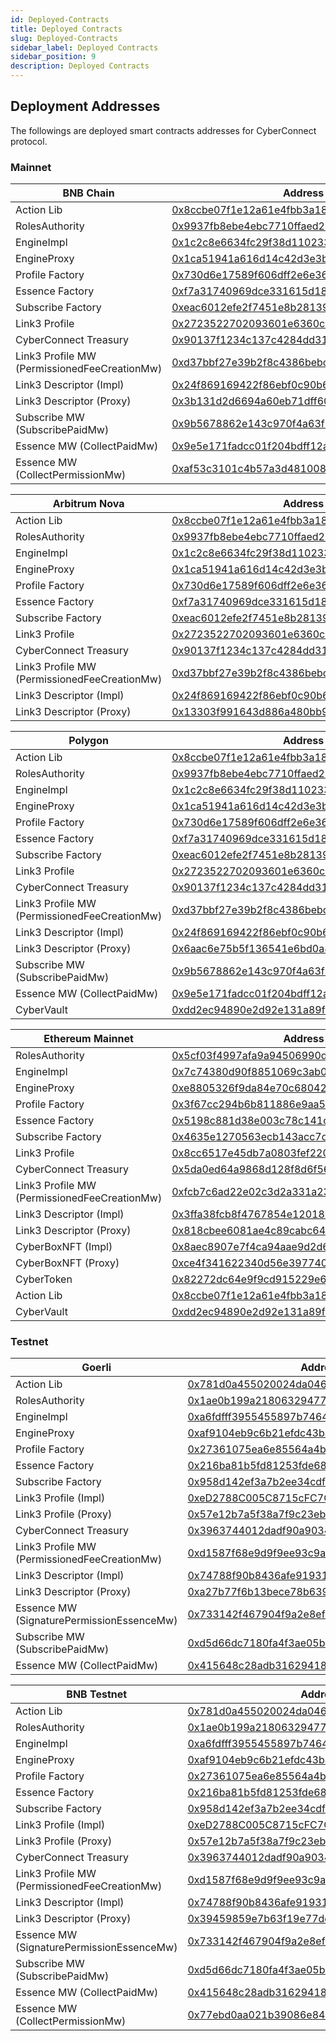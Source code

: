 ```yaml
---
id: Deployed-Contracts
title: Deployed Contracts
slug: Deployed-Contracts
sidebar_label: Deployed Contracts
sidebar_position: 9
description: Deployed Contracts
---
```



## Deployment Addresses

The followings are deployed smart contracts addresses for CyberConnect protocol.

### Mainnet

| BNB Chain                                    | Address                                    |
| -------------------------------------------- | ------------------------------------------ |
| Action Lib                                   | [0x8ccbe07f1e12a61e4fbb3a1895d35dce001ff73a](https://bscscan.com/address/0x8ccbe07f1e12a61e4fbb3a1895d35dce001ff73a) |
| RolesAuthority                               | [0x9937fb8ebe4ebc7710ffaed246584603f390be3e](https://bscscan.com/address/0x9937fb8ebe4ebc7710ffaed246584603f390be3e) |
| EngineImpl                                   | [0x1c2c8e6634fc29f38d110233b5370a1b7ebbb6e5](https://bscscan.com/address/0x1c2c8e6634fc29f38d110233b5370a1b7ebbb6e5) |
| EngineProxy                                  | [0x1ca51941a616d14c42d3e3b9e6e687d7f5054c3a](https://bscscan.com/address/0x1ca51941a616d14c42d3e3b9e6e687d7f5054c3a) |
| Profile Factory                              | [0x730d6e17589f606dff2e6e36c7abd8a8c2b40f91](https://bscscan.com/address/0x730d6e17589f606dff2e6e36c7abd8a8c2b40f91) |
| Essence Factory                              | [0xf7a31740969dce331615d189d355e5edf2b80b70](https://bscscan.com/address/0xf7a31740969dce331615d189d355e5edf2b80b70) |
| Subscribe Factory                            | [0xeac6012efe2f7451e8b28139e8d23bb3b540fecb](https://bscscan.com/address/0xeac6012efe2f7451e8b28139e8d23bb3b540fecb) |
| Link3 Profile                                | [0x2723522702093601e6360cae665518c4f63e9da6](https://bscscan.com/address/0x2723522702093601e6360cae665518c4f63e9da6) |
| CyberConnect Treasury                        | [0x90137f1234c137c4284dd317303f2717c871f70a](https://bscscan.com/address/0x90137f1234c137c4284dd317303f2717c871f70a) |
| Link3 Profile MW (PermissionedFeeCreationMw) | [0xd37bbf27e39b2f8c4386bebccda0850eeffd2a82](https://bscscan.com/address/0xd37bbf27e39b2f8c4386bebccda0850eeffd2a82) |
| Link3 Descriptor (Impl)                      | [0x24f869169422f86ebf0c90b6785f9f3534ff08e5](https://bscscan.com/address/0x24f869169422f86ebf0c90b6785f9f3534ff08e5) |
| Link3 Descriptor (Proxy)                     | [0x3b131d2d6694a60eb71dff607cc64e6296daa71e](https://bscscan.com/address/0x3b131d2d6694a60eb71dff607cc64e6296daa71e) |
| Subscribe MW (SubscribePaidMw)               | [0x9b5678862e143c970f4a63f57dd8a677f5942c40](https://bscscan.com/address/0x9b5678862e143c970f4a63f57dd8a677f5942c40) |
| Essence MW (CollectPaidMw)                   | [0x9e5e171fadcc01f204bdff12a87f1573e40b0cd2](https://bscscan.com/address/0x9e5e171fadcc01f204bdff12a87f1573e40b0cd2) |
| Essence MW (CollectPermissionMw)             | [0xaf53c3101c4b57a3d48100832ab8d1732b58c64c](https://bscscan.com/address/0xaf53c3101c4b57a3d48100832ab8d1732b58c64c) |

| Arbitrum Nova                                | Address                                    |
| -------------------------------------------- | ------------------------------------------ |
| Action Lib                                   | [0x8ccbe07f1e12a61e4fbb3a1895d35dce001ff73a](https://arbiscan.io/address/0x8ccbe07f1e12a61e4fbb3a1895d35dce001ff73a) |
| RolesAuthority                               | [0x9937fb8ebe4ebc7710ffaed246584603f390be3e](https://arbiscan.io/address/0x9937fb8ebe4ebc7710ffaed246584603f390be3e) |
| EngineImpl                                   | [0x1c2c8e6634fc29f38d110233b5370a1b7ebbb6e5](https://arbiscan.io/address/0x1c2c8e6634fc29f38d110233b5370a1b7ebbb6e5) |
| EngineProxy                                  | [0x1ca51941a616d14c42d3e3b9e6e687d7f5054c3a](https://arbiscan.io/address/0x1ca51941a616d14c42d3e3b9e6e687d7f5054c3a) |
| Profile Factory                              | [0x730d6e17589f606dff2e6e36c7abd8a8c2b40f91](https://arbiscan.io/address/0x730d6e17589f606dff2e6e36c7abd8a8c2b40f91) |
| Essence Factory                              | [0xf7a31740969dce331615d189d355e5edf2b80b70](https://arbiscan.io/address/0xf7a31740969dce331615d189d355e5edf2b80b70) |
| Subscribe Factory                            | [0xeac6012efe2f7451e8b28139e8d23bb3b540fecb](https://arbiscan.io/address/0xeac6012efe2f7451e8b28139e8d23bb3b540fecb) |
| Link3 Profile                                | [0x2723522702093601e6360cae665518c4f63e9da6](https://arbiscan.io/address/0x2723522702093601e6360cae665518c4f63e9da6) |
| CyberConnect Treasury                        | [0x90137f1234c137c4284dd317303f2717c871f70a](https://arbiscan.io/address/0x90137f1234c137c4284dd317303f2717c871f70a) |
| Link3 Profile MW (PermissionedFeeCreationMw) | [0xd37bbf27e39b2f8c4386bebccda0850eeffd2a82](https://arbiscan.io/address/0xd37bbf27e39b2f8c4386bebccda0850eeffd2a82) |
| Link3 Descriptor (Impl)                      | [0x24f869169422f86ebf0c90b6785f9f3534ff08e5](https://arbiscan.io/address/0x24f869169422f86ebf0c90b6785f9f3534ff08e5) |
| Link3 Descriptor (Proxy)                     | [0x13303f991643d886a480bb9c0b928abe131b98e8](https://arbiscan.io/address/0x13303f991643d886a480bb9c0b928abe131b98e8) |

| Polygon                                      | Address                                    |
| -------------------------------------------- | ------------------------------------------ |
| Action Lib                                   | [0x8ccbe07f1e12a61e4fbb3a1895d35dce001ff73a](https://polygonscan.com/address/0x8ccbe07f1e12a61e4fbb3a1895d35dce001ff73a) |
| RolesAuthority                               | [0x9937fb8ebe4ebc7710ffaed246584603f390be3e](https://polygonscan.com/address/0x9937fb8ebe4ebc7710ffaed246584603f390be3e) |
| EngineImpl                                   | [0x1c2c8e6634fc29f38d110233b5370a1b7ebbb6e5](https://polygonscan.com/address/0x1c2c8e6634fc29f38d110233b5370a1b7ebbb6e5) |
| EngineProxy                                  | [0x1ca51941a616d14c42d3e3b9e6e687d7f5054c3a](https://polygonscan.com/address/0x1ca51941a616d14c42d3e3b9e6e687d7f5054c3a) |
| Profile Factory                              | [0x730d6e17589f606dff2e6e36c7abd8a8c2b40f91](https://polygonscan.com/address/0x730d6e17589f606dff2e6e36c7abd8a8c2b40f91) |
| Essence Factory                              | [0xf7a31740969dce331615d189d355e5edf2b80b70](https://polygonscan.com/address/0xf7a31740969dce331615d189d355e5edf2b80b70) |
| Subscribe Factory                            | [0xeac6012efe2f7451e8b28139e8d23bb3b540fecb](https://polygonscan.com/address/0xeac6012efe2f7451e8b28139e8d23bb3b540fecb) |
| Link3 Profile                                | [0x2723522702093601e6360cae665518c4f63e9da6](https://polygonscan.com/address/0x2723522702093601e6360cae665518c4f63e9da6) |
| CyberConnect Treasury                        | [0x90137f1234c137c4284dd317303f2717c871f70a](https://polygonscan.com/address/0x90137f1234c137c4284dd317303f2717c871f70a) |
| Link3 Profile MW (PermissionedFeeCreationMw) | [0xd37bbf27e39b2f8c4386bebccda0850eeffd2a82](https://polygonscan.com/address/0xd37bbf27e39b2f8c4386bebccda0850eeffd2a82) |
| Link3 Descriptor (Impl)                      | [0x24f869169422f86ebf0c90b6785f9f3534ff08e5](https://polygonscan.com/address/0x24f869169422f86ebf0c90b6785f9f3534ff08e5) |
| Link3 Descriptor (Proxy)                     | [0x6aac6e75b5f136541e6bd0a86b2d596fc10465fc](https://polygonscan.com/address/0x6aac6e75b5f136541e6bd0a86b2d596fc10465fc) |
| Subscribe MW (SubscribePaidMw)               | [0x9b5678862e143c970f4a63f57dd8a677f5942c40](https://polygonscan.com/address/0x9b5678862e143c970f4a63f57dd8a677f5942c40) |
| Essence MW (CollectPaidMw)                   | [0x9e5e171fadcc01f204bdff12a87f1573e40b0cd2](https://polygonscan.com/address/0x9e5e171fadcc01f204bdff12a87f1573e40b0cd2) |
| CyberVault                                   | [0xdd2ec94890e2d92e131a89f73bfe124137e0c10e](https://polygonscan.com/address/0xdd2ec94890e2d92e131a89f73bfe124137e0c10e) |

| Ethereum Mainnet                             | Address                                    |
| -------------------------------------------- | ------------------------------------------ |
| RolesAuthority                               | [0x5cf03f4997afa9a94506990d24c12d6abad61e6f](https://etherscan.io/address/0x5cf03f4997afa9a94506990d24c12d6abad61e6f) |
| EngineImpl                                   | [0x7c74380d90f8851069c3ab06146c85d5a5f2c8aa](https://etherscan.io/address/0x7c74380d90f8851069c3ab06146c85d5a5f2c8aa) |
| EngineProxy                                  | [0xe8805326f9da84e70c680429ed46b924b3f158f2](https://etherscan.io/address/0xe8805326f9da84e70c680429ed46b924b3f158f2) |
| Profile Factory                              | [0x3f67cc294b6b811886e9aa52b2cc61c7e5962b58](https://etherscan.io/address/0x3f67cc294b6b811886e9aa52b2cc61c7e5962b58) |
| Essence Factory                              | [0x5198c881d38e003c78c141c9260df1bcc8d6296c](https://etherscan.io/address/0x5198c881d38e003c78c141c9260df1bcc8d6296c) |
| Subscribe Factory                            | [0x4635e1270563ecb143acc7db15e1041829e64c23](https://etherscan.io/address/0x4635e1270563ecb143acc7db15e1041829e64c23) |
| Link3 Profile                                | [0x8cc6517e45db7a0803fef220d9b577326a12033f](https://etherscan.io/address/0x8cc6517e45db7a0803fef220d9b577326a12033f) |
| CyberConnect Treasury                        | [0x5da0ed64a9868d128f8d6f56dc78b727f85ff2d0](https://etherscan.io/address/0x5da0ed64a9868d128f8d6f56dc78b727f85ff2d0) |
| Link3 Profile MW (PermissionedFeeCreationMw) | [0xfcb7c6ad22e02c3d2a331a23c4748f278693c945](https://etherscan.io/address/0xfcb7c6ad22e02c3d2a331a23c4748f278693c945) |
| Link3 Descriptor (Impl)                      | [0x3ffa38fcb8f4767854e120180e1ec814bba667e9](https://etherscan.io/address/0x3ffa38fcb8f4767854e120180e1ec814bba667e9) |
| Link3 Descriptor (Proxy)                     | [0x818cbee6081ae4c89cabc642ac2542b2585f68bb](https://etherscan.io/address/0x818cbee6081ae4c89cabc642ac2542b2585f68bb) |
| CyberBoxNFT (Impl)                           | [0x8aec8907e7f4ca94aae9d2d6f09bb085d0c50d3e](https://etherscan.io/address/0x8aec8907e7f4ca94aae9d2d6f09bb085d0c50d3e) |
| CyberBoxNFT (Proxy)                          | [0xce4f341622340d56e397740d325fd357e62b91cb](https://etherscan.io/address/0xce4f341622340d56e397740d325fd357e62b91cb) |
| CyberToken                                   | [0x82272dc64e9f9cd915229e61ffbf79f15e973dea](https://etherscan.io/address/0x82272dc64e9f9cd915229e61ffbf79f15e973dea) |
| Action Lib                                   | [0x8ccbe07f1e12a61e4fbb3a1895d35dce001ff73a](https://etherscan.io/address/0x8ccbe07f1e12a61e4fbb3a1895d35dce001ff73a) |
| CyberVault                                   | [0xdd2ec94890e2d92e131a89f73bfe124137e0c10e](https://etherscan.io/address/0xdd2ec94890e2d92e131a89f73bfe124137e0c10e) |

### Testnet

| Goerli                                       | Address                                    |
| -------------------------------------------- | ------------------------------------------ |
| Action Lib                                   | [0x781d0a455020024da046f823d9ea076b76a873f3](https://goerli.etherscan.io/address/0x781d0a455020024da046f823d9ea076b76a873f3) |
| RolesAuthority                               | [0x1ae0b199a2180632947721d9c5ebc9daf0ec10e5](https://goerli.etherscan.io/address/0x1ae0b199a2180632947721d9c5ebc9daf0ec10e5) |
| EngineImpl                                   | [0xa6fdfff3955455897b746432f945eab3b5fb5c1f](https://goerli.etherscan.io/address/0xa6fdfff3955455897b746432f945eab3b5fb5c1f) |
| EngineProxy                                  | [0xaf9104eb9c6b21efdc43baaaee70662d6cce8798](https://goerli.etherscan.io/address/0xaf9104eb9c6b21efdc43baaaee70662d6cce8798) |
| Profile Factory                              | [0x27361075ea6e85564a4b00f5828235fc4c8c2e32](https://goerli.etherscan.io/address/0x27361075ea6e85564a4b00f5828235fc4c8c2e32) |
| Essence Factory                              | [0x216ba81b5fd81253fde6888039c6001d6f891efb](https://goerli.etherscan.io/address/0x216ba81b5fd81253fde6888039c6001d6f891efb) |
| Subscribe Factory                            | [0x958d142ef3a7b2ee34cdf1f81c135fb91a454a5c](https://goerli.etherscan.io/address/0x958d142ef3a7b2ee34cdf1f81c135fb91a454a5c) |
| Link3 Profile (Impl)                         | [0xeD2788C005C8715cFC7C2A29fF81B40b479Cc6fb](https://goerli.etherscan.io/address/0xeD2788C005C8715cFC7C2A29fF81B40b479Cc6fb) |
| Link3 Profile (Proxy)                        | [0x57e12b7a5f38a7f9c23ebd0400e6e53f2a45f271](https://goerli.etherscan.io/address/0x57e12b7a5f38a7f9c23ebd0400e6e53f2a45f271) |
| CyberConnect Treasury                        | [0x3963744012dadf90a9034ea1068f53108b1a3834](https://goerli.etherscan.io/address/0x3963744012dadf90a9034ea1068f53108b1a3834) |
| Link3 Profile MW (PermissionedFeeCreationMw) | [0xd1587f68e9d9f9ee93c9aa6fc60c7da414e90818](https://goerli.etherscan.io/address/0xd1587f68e9d9f9ee93c9aa6fc60c7da414e90818) |
| Link3 Descriptor (Impl)                      | [0x74788f90b8436afe91931c17a01023bce5d89c0f](https://goerli.etherscan.io/address/0x74788f90b8436afe91931c17a01023bce5d89c0f) |
| Link3 Descriptor (Proxy)                     | [0xa27b77f6b13bece78b63925edb3b35df495fdf8e](https://goerli.etherscan.io/address/0xa27b77f6b13bece78b63925edb3b35df495fdf8e) |
| Essence MW (SignaturePermissionEssenceMw)    | [0x733142f467904f9a2e8efa0119523d3cc7a99b0b](https://goerli.etherscan.io/address/0x733142f467904f9a2e8efa0119523d3cc7a99b0b) |
| Subscribe MW (SubscribePaidMw)               | [0xd5d66dc7180fa4f3ae05b66ee34793146db6e3e9](https://goerli.etherscan.io/address/0xd5d66dc7180fa4f3ae05b66ee34793146db6e3e9) |
| Essence MW (CollectPaidMw)                   | [0x415648c28adb31629418498264f55d54e4c324db](https://goerli.etherscan.io/address/0x415648c28adb31629418498264f55d54e4c324db) |


| BNB Testnet                                  | Address                                    |
| -------------------------------------------- | ------------------------------------------ |
| Action Lib                                   | [0x781d0a455020024da046f823d9ea076b76a873f3](https://testnet.bscscan.com/address/0x781d0a455020024da046f823d9ea076b76a873f3) |
| RolesAuthority                               | [0x1ae0b199a2180632947721d9c5ebc9daf0ec10e5](https://testnet.bscscan.com/address/0x1ae0b199a2180632947721d9c5ebc9daf0ec10e5) |
| EngineImpl                                   | [0xa6fdfff3955455897b746432f945eab3b5fb5c1f](https://testnet.bscscan.com/address/0xa6fdfff3955455897b746432f945eab3b5fb5c1f) |
| EngineProxy                                  | [0xaf9104eb9c6b21efdc43baaaee70662d6cce8798](https://testnet.bscscan.com/address/0xaf9104eb9c6b21efdc43baaaee70662d6cce8798) |
| Profile Factory                              | [0x27361075ea6e85564a4b00f5828235fc4c8c2e32](https://testnet.bscscan.com/address/0x27361075ea6e85564a4b00f5828235fc4c8c2e32) |
| Essence Factory                              | [0x216ba81b5fd81253fde6888039c6001d6f891efb](https://testnet.bscscan.com/address/0x216ba81b5fd81253fde6888039c6001d6f891efb) |
| Subscribe Factory                            | [0x958d142ef3a7b2ee34cdf1f81c135fb91a454a5c](https://testnet.bscscan.com/address/0x958d142ef3a7b2ee34cdf1f81c135fb91a454a5c) |
| Link3 Profile (Impl)                         | [0xeD2788C005C8715cFC7C2A29fF81B40b479Cc6fb](https://testnet.bscscan.com/address/0xeD2788C005C8715cFC7C2A29fF81B40b479Cc6fb) |
| Link3 Profile (Proxy)                        | [0x57e12b7a5f38a7f9c23ebd0400e6e53f2a45f271](https://testnet.bscscan.com/address/0x57e12b7a5f38a7f9c23ebd0400e6e53f2a45f271) |
| CyberConnect Treasury                        | [0x3963744012dadf90a9034ea1068f53108b1a3834](https://testnet.bscscan.com/address/0x3963744012dadf90a9034ea1068f53108b1a3834) |
| Link3 Profile MW (PermissionedFeeCreationMw) | [0xd1587f68e9d9f9ee93c9aa6fc60c7da414e90818](https://testnet.bscscan.com/address/0xd1587f68e9d9f9ee93c9aa6fc60c7da414e90818) |
| Link3 Descriptor (Impl)                      | [0x74788f90b8436afe91931c17a01023bce5d89c0f](https://testnet.bscscan.com/address/0x74788f90b8436afe91931c17a01023bce5d89c0f) |
| Link3 Descriptor (Proxy)                     | [0x39459859e7b63f19e77ddcc38f65a519d88dba8a](https://testnet.bscscan.com/address/0x39459859e7b63f19e77ddcc38f65a519d88dba8a) |
| Essence MW (SignaturePermissionEssenceMw)    | [0x733142f467904f9a2e8efa0119523d3cc7a99b0b](https://testnet.bscscan.com/address/0x733142f467904f9a2e8efa0119523d3cc7a99b0b) |
| Subscribe MW (SubscribePaidMw)               | [0xd5d66dc7180fa4f3ae05b66ee34793146db6e3e9](https://testnet.bscscan.com/address/0xd5d66dc7180fa4f3ae05b66ee34793146db6e3e9) |
| Essence MW (CollectPaidMw)                   | [0x415648c28adb31629418498264f55d54e4c324db](https://testnet.bscscan.com/address/0x415648c28adb31629418498264f55d54e4c324db) |
| Essence MW (CollectPermissionMw)             | [0x77ebd0aa021b39086e84b9d3afeb738cbbfe16fd](https://testnet.bscscan.com/address/0x77ebd0aa021b39086e84b9d3afeb738cbbfe16fd) |